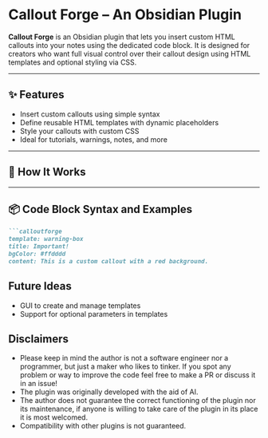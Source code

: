 # Callout Forge – An Obsidian Plugin

**Callout Forge** is an Obsidian plugin that lets you insert custom HTML callouts into your notes using the dedicated code block. It is designed for creators who want full visual control over their callout design using HTML templates and optional styling via CSS.

---

## ✨ Features

- Insert custom callouts using simple syntax
- Define reusable HTML templates with dynamic placeholders
- Style your callouts with custom CSS
- Ideal for tutorials, warnings, notes, and more

---

## 🔧 How It Works


---

## 📦 Code Block Syntax and Examples

````markdown
```calloutforge
template: warning-box
title: Important!
bgColor: #ffdddd
content: This is a custom callout with a red background.
````

## Future Ideas
- GUI to create and manage templates
- Support for optional parameters in templates

## Disclaimers
- Please keep in mind the author is not a software engineer nor a programmer, but just a maker who likes to tinker. If you spot any problem or way to improve the code feel free to make a PR or discuss it in an issue!
- The plugin was originally developed with the aid of AI.
- The author does not guarantee the correct functioning of the plugin nor its maintenance, if anyone is willing to take care of the plugin in its place it is most welcomed.
- Compatibility with other plugins is not guaranteed.